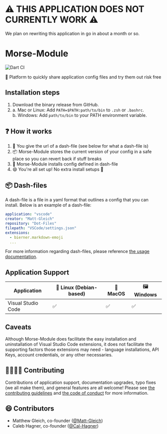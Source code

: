 # ⚠️ THIS APPLICATION DOES NOT CURRENTLY WORK ⚠️

We plan on rewriting this application in go in about a month or so.

# Morse-Module

![Dart CI](https://github.com/Morse-Module/Morse-Module/workflows/Dart%20CI/badge.svg)

🚀 Platform to quickly share application config files and try them out risk free

## Installation steps
1. Download the binary release from GitHub.
2. a. Mac or Linux: Add `PATH=$PATH:path/to/bin` to `.zsh` or `.bashrc`.<br>
   b. Windows: Add `path/to/bin` to your PATH environment variable.

## ❓ How it works

1. 🤝 You give the url of a dash-file (see below for what a dash-file is)
2. 📦 Morse-Module stores the current version of your config in a safe place so you can revert back if stuff breaks
3. 🚀 Morse-Module installs config defined in dash-file
4. 😄 You're all set up! No extra install setups 🙌

## 📦 Dash-files

A dash-file is a file in a yaml format that outlines a config that you can install. Below is an example of a dash-file:

```yml
application: "vscode"
creator: "Matt-Gleich"
repository: "Dot-Files"
filepath: "VSCode/settings.json"
extensions:
  - bierner.markdown-emoji
  ...
```

For more information regarding dash-files, please reference [the usage documentation](docs/USAGE.md).

## Application Support

| Application        | 🐧 Linux (Debian-based) | 🍏 MacOS | 🖼️ Windows |
| ------------------ | ---------------------- | ------- | --------- |
| Visual Studio Code | ✅                      | ✅       | ✅         |

## Caveats

Although Morse-Module does facilitate the easy installation and uninstallation of Visual Studio Code extensions, it does not facilitate the supporting factors those extensions may need - language installations, API Keys, account credentials, or any other necessaries.

## 🙋‍♀️🙋‍♂️ Contributing

Contributions of application support, documentation upgrades, typo fixes (we all make them), and general features are all welcome! Please see [the contributing guidelines](docs/CONTRIBUTING.md) and [the code of conduct](docs/CODE_OF_CONDUCT.md) for more information.

## 😄 Contributors

- Matthew Gleich, co-founder ([@Matt-Gleich](https://github.com/Matt-Gleich))
- Caleb Hagner, co-founder ([@Cal-Hagner](https://github.com/Cal-Hagner))
